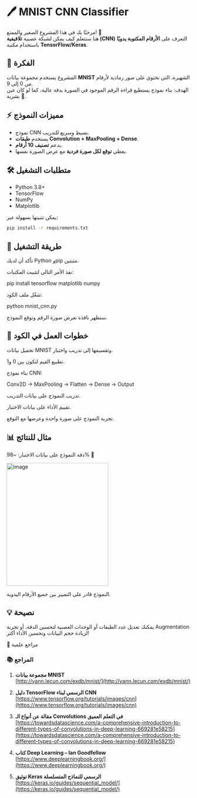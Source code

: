 # 🖊️ MNIST CNN Classifier

مرحبًا بك في هذا المشروع الصغير والممتع! 🎉  
هنا ستتعلم كيف يمكن لشبكة عصبية **تلافيفية (CNN)** التعرف على **الأرقام المكتوبة يدويًا** باستخدام مكتبة **TensorFlow/Keras**.  



## 📌 الفكرة
المشروع يستخدم مجموعة بيانات **MNIST** الشهيرة، التي تحتوي على صور رمادية لأرقام من 0 إلى 9.  
الهدف: بناء نموذج يستطيع قراءة الرقم الموجود في الصورة بدقة عالية، كما لو كان عين بشرية 👀.



## ⚡️ مميزات النموذج
- نموذج CNN بسيط وسريع للتدريب.
- يستخدم **طبقات Convolution + MaxPooling + Dense**.
- يدعم **تصنيف 10 أرقام**.
- يعطي **توقع لكل صورة فردية** مع عرض الصورة نفسها.



## 🛠️ متطلبات التشغيل
- Python 3.8+
- TensorFlow
- NumPy
- Matplotlib

يمكن تثبيتها بسهولة عبر:
```bash
pip install -r requirements.txt
```

## 🚀 طريقة التشغيل

تأكد أن لديك Python وpip مثبتين.

نفذ الأمر التالي لتثبيت المكتبات:

pip install tensorflow matplotlib numpy


شغّل ملف الكود:

python mnist_cnn.py


ستظهر نافذة تعرض صورة الرقم وتوقع النموذج.

## 🎯 خطوات العمل في الكود

تحميل بيانات MNIST وتقسيمها إلى تدريب واختبار.

تطبيع القيم لتكون بين 0 و1.

بناء نموذج CNN:

Conv2D → MaxPooling → Flatten → Dense → Output

تدريب النموذج على بيانات التدريب.

تقييم الأداء على بيانات الاختبار.

تجربة النموذج على صورة واحدة وعرضها مع التوقع.

## 📊 مثال للنتائج

دقة النموذج على بيانات الاختبار: ~98% 🎉

<img width="277" height="335" alt="image" src="https://github.com/user-attachments/assets/3eea953a-8354-4e90-8308-ba595d12dba3" />


النموذج قادر على التمييز بين جميع الأرقام اليدوية.

## 💡 نصيحة

يمكنك تعديل عدد الطبقات أو الوحدات العصبية لتحسين الدقة، أو تجربة Augmentation لزيادة حجم البيانات وتحسين الأداء أكثر!

🧠 مراجع علمية

### 📚 المراجع

1. **مجموعة بيانات MNIST**  
[http://yann.lecun.com/exdb/mnist/](http://yann.lecun.com/exdb/mnist/)

2. **دليل TensorFlow الرسمي لبناء CNN**  
[https://www.tensorflow.org/tutorials/images/cnn](https://www.tensorflow.org/tutorials/images/cnn)

3. **مقالة عن أنواع الـ Convolutions في التعلم العميق**  
[https://towardsdatascience.com/a-comprehensive-introduction-to-different-types-of-convolutions-in-deep-learning-669281e58215](https://towardsdatascience.com/a-comprehensive-introduction-to-different-types-of-convolutions-in-deep-learning-669281e58215)

4. **كتاب Deep Learning – Ian Goodfellow**  
[https://www.deeplearningbook.org/](https://www.deeplearningbook.org/)

5. **توثيق Keras الرسمي للنماذج المتسلسلة**  
[https://keras.io/guides/sequential_model/](https://keras.io/guides/sequential_model/)

